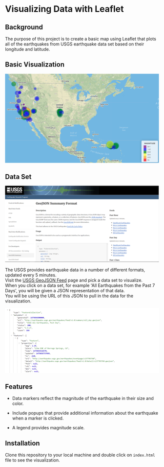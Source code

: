 # Visualizing Data with Leaflet

## Background

The purpose of this project is to create a basic map using Leaflet that plots all of the earthquakes from USGS earthquake data set based on their longitude and latitude.

## Basic Visualization

![Leaflet Basic Map](Images/2-Basic_my_Map.png)

## Data Set

   ![Data](Images/3-Data.png)

   The USGS provides earthquake data in a number of different formats, updated every 5 minutes. <br>
   Visit the [USGS GeoJSON Feed](http://earthquake.usgs.gov/earthquakes/feed/v1.0/geojson.php) page and pick a data set to visualize.<br>
   When you click on a data set, for example 'All Earthquakes from the Past 7 Days', you will be given a JSON representation of that data.<br>
   You will be using the URL of this JSON to pull in the data for the visualization.

   ![JSON](Images/4-JSON.png)

## Features

   * Data markers reflect the magnitude of the earthquake in their size and color.

   * Include popups that provide additional information about the earthquake when a marker is clicked.

   * A legend provides magnitude scale.

## Installation

Clone this repository to your local machine and double click on `index.html` file to see the visualization.